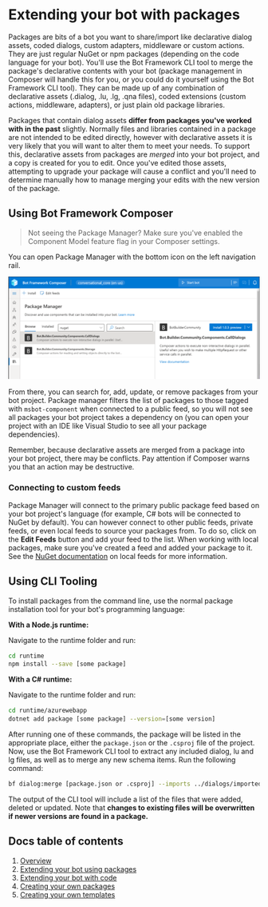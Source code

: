 # Extending your bot with packages

Packages are bits of a bot you want to share/import like declarative dialog assets, coded dialogs, custom adapters, middleware or custom actions. They are just regular NuGet or npm packages (depending on the code language for your bot). You'll use the Bot Framework CLI tool to merge the package's declarative contents with your bot (package management in Composer will handle this for you, or you could do it yourself using the Bot Framework CLI tool). They can be made up of any combination of declarative assets (.dialog, .lu, .lg, .qna files), coded extensions (custom actions, middleware, adapters), or just plain old package libraries.

Packages that contain dialog assets **differ from packages you've worked with in the past** slightly. Normally files and libraries contained in a package are not intended to be edited directly, however with declarative assets it is very likely that you will want to alter them to meet your needs. To support this, declarative assets from packages are _merged_ into your bot project, and a copy is created for you to edit. Once you've edited those assets, attempting to upgrade your package will cause a conflict and you'll need to determine manually how to manage merging your edits with the new version of the package.

## Using Bot Framework Composer

> Not seeing the Package Manager? Make sure you've enabled the Component Model feature flag in your Composer settings.

You can open Package Manager with the bottom icon on the left navigation rail.

![Package Manager](./assets/packageManager.png)

From there, you can search for, add, update, or remove packages from your bot project. Package manager filters the list of packages to those tagged with `msbot-component` when connected to a public feed, so you will not see all packages your bot project takes a dependency on (you can open your project with an IDE like Visual Studio to see all your package dependencies).

Remember, because declarative assets are merged from a package into your bot project, there may be conflicts. Pay attention if Composer warns you that an action may be destructive.

### Connecting to custom feeds

Package Manager will connect to the primary public package feed based on your bot project's language (for example, C# bots will be connected to NuGet by default). You can however connect to other public feeds, private feeds, or even local feeds to source your packages from. To do so, click on the **Edit Feeds** button and add your feed to the list. When working with local packages, make sure you've created a feed and added your package to it. See the [NuGet documentation](https://docs.microsoft.com/en-us/nuget/hosting-packages/local-feeds) on local feeds for more information.

## Using CLI Tooling

To install packages from the command line, use the normal package installation tool for your bot's programming language:

**With a Node.js runtime:**

Navigate to the runtime folder and run:

```bash
cd runtime
npm install --save [some package]
```

**With a C# runtime:**

Navigate to the runtime folder and run:

```bash
cd runtime/azurewebapp
dotnet add package [some package] --version=[some version]
```

After running one of these commands, the package will be listed in the appropriate place, either the `package.json` or the `.csproj` file of the project. Now, use the Bot Framework CLI tool to extract any included dialog, lu and lg files, as well as to merge any new schema items. Run the following command:

```bash
bf dialog:merge [package.json or .csproj] --imports ../dialogs/imported --output ../schemas/sdk
```

The output of the CLI tool will include a list of the files that were added, deleted or updated. Note that **changes to existing files will be overwritten if newer versions are found in a package.**

## Docs table of contents

1. [Overview](/docs/overview.md)
2. [Extending your bot using packages](/docs/extending-with-packages.md)
3. [Extending your bot with code](/docs/extending-with-code.md)
4. [Creating your own packages](/docs/creating-packages.md)
5. [Creating your own templates](/docs/creating-templates.md)
